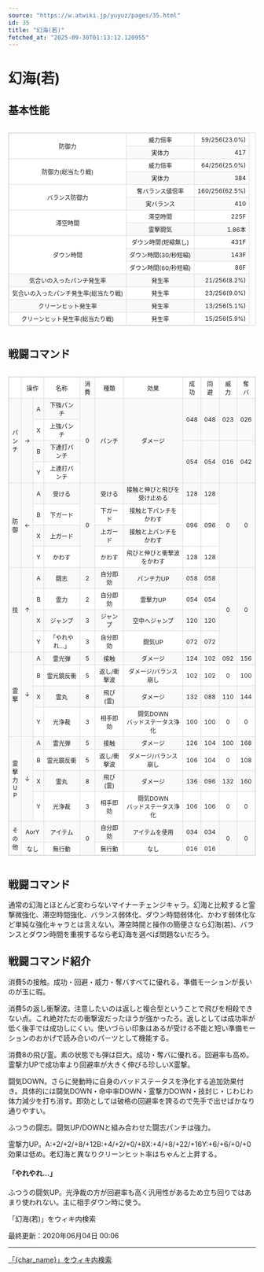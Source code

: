 ```yaml
---
source: "https://w.atwiki.jp/yuyuz/pages/35.html"
id: 35
title: "幻海(若)"
fetched_at: "2025-09-30T01:13:12.120955"
---
```


# 幻海(若)

## 基本性能

<div class="character-table">

<table>
<tr> <!--0-0--><td rowspan="2">防御力</td>
<!--0-1--><td>威力倍率</td>
<!--0-2--><td style="text-align:right;">59/256(23.0%)</td></tr>
<tr>
<!--1-1--><td>実体力</td>
<!--1-2--><td style="text-align:right;">417</td></tr>
<tr> <!--2-0--><td rowspan="2">防御力(総当たり戦)</td>
<!--2-1--><td>威力倍率</td>
<!--2-2--><td style="text-align:right;">64/256(25.0%)</td></tr>
<tr>
<!--3-1--><td>実体力</td>
<!--3-2--><td style="text-align:right;">384</td></tr>
<tr> <!--4-0--><td rowspan="2">バランス防御力</td>
<!--4-1--><td>奪バランス値倍率</td>
<!--4-2--><td style="text-align:right;">160/256(62.5%)</td></tr>
<tr>
<!--5-1--><td>実バランス</td>
<!--5-2--><td style="text-align:right;">410</td></tr>
<tr> <!--6-0--><td rowspan="2">滞空時間</td>
<!--6-1--><td>滞空時間</td>
<!--6-2--><td style="text-align:right;">225F</td></tr>
<tr>
<!--7-1--><td>霊撃闘気</td>
<!--7-2--><td style="text-align:right;">1.86本</td></tr>
<tr> <!--8-0--><td rowspan="3">ダウン時間</td>
<!--8-1--><td>ダウン時間(短縮無し)</td>
<!--8-2--><td style="text-align:right;">431F</td></tr>
<tr>
<!--9-1--><td>ダウン時間(30/秒短縮)</td>
<!--9-2--><td style="text-align:right;">143F</td></tr>
<tr>
<!--10-1--><td>ダウン時間(60/秒短縮)</td>
<!--10-2--><td style="text-align:right;">86F</td></tr>
<tr> <!--11-0--><td>気合いの入ったパンチ発生率</td>
<!--11-1--><td>発生率</td>
<!--11-2--><td style="text-align:right;">21/256(8.2%)</td></tr>
<tr> <!--12-0--><td>気合いの入ったパンチ発生率(総当たり戦)</td>
<!--12-1--><td>発生率</td>
<!--12-2--><td style="text-align:right;">23/256(9.0%)</td></tr>
<tr> <!--13-0--><td>クリーンヒット発生率</td>
<!--13-1--><td>発生率</td>
<!--13-2--><td style="text-align:right;">13/256(5.1%)</td></tr>
<tr> <!--14-0--><td>クリーンヒット発生率(総当たり戦)</td>
<!--14-1--><td>発生率</td>
<!--14-2--><td style="text-align:right;">15/256(5.9%)</td></tr>
</table>

</div>

## 戦闘コマンド

<div class="character-table">

<table>
<tr> <!--0-0--><td></td>
<!--0-1-->
<!--0-2--><td colspan="2" style="text-align:center;">操作</td>
<!--0-3--><td style="text-align:center;">名称</td>
<!--0-4--><td style="text-align:center;">消費</td>
<!--0-5--><td style="text-align:center;">種類</td>
<!--0-6--><td style="text-align:center;">効果</td>
<!--0-7--><td style="text-align:center;">成功</td>
<!--0-8--><td style="text-align:center;">回避</td>
<!--0-9--><td style="text-align:center;">威力</td>
<!--0-10--><td style="text-align:center;">奪バ</td></tr>
<tr> <!--1-0--><td rowspan="4" style="text-align:center;">パ<br/>ン<br/>チ</td>
<!--1-1--><td rowspan="4" style="text-align:center;">→</td>
<!--1-2--><td style="text-align:center;">A</td>
<!--1-3--><td style="text-align:center;">下強パンチ</td>
<!--1-4--><td rowspan="4" style="text-align:center;">0</td>
<!--1-5--><td rowspan="4" style="text-align:center;">パンチ</td>
<!--1-6--><td rowspan="4" style="text-align:center;">ダメージ</td>
<!--1-7--><td rowspan="2" style="text-align:center;">048</td>
<!--1-8--><td rowspan="2" style="text-align:center;">048</td>
<!--1-9--><td rowspan="2" style="text-align:center;">023</td>
<!--1-10--><td rowspan="2" style="text-align:center;">026</td></tr>
<tr>
<!--2-2--><td style="text-align:center;">X</td>
<!--2-3--><td style="text-align:center;">上強パンチ</td>
</tr>
<tr>
<!--3-2--><td style="text-align:center;">B</td>
<!--3-3--><td style="text-align:center;">下連打パンチ</td>
<!--3-7--><td rowspan="2" style="text-align:center;">054</td>
<!--3-8--><td rowspan="2" style="text-align:center;">054</td>
<!--3-9--><td rowspan="2" style="text-align:center;">016</td>
<!--3-10--><td rowspan="2" style="text-align:center;">042</td></tr>
<tr>
<!--4-2--><td style="text-align:center;">Y</td>
<!--4-3--><td style="text-align:center;">上連打パンチ</td>
</tr>
<tr> <!--5-0--><td rowspan="4" style="text-align:center;">防<br/>御</td>
<!--5-1--><td rowspan="4" style="text-align:center;">←</td>
<!--5-2--><td style="text-align:center;">A</td>
<!--5-3--><td style="text-align:center;">受ける</td>
<!--5-4--><td rowspan="4" style="text-align:center;">0</td>
<!--5-5--><td style="text-align:center;">受ける</td>
<!--5-6--><td style="text-align:center;">接触と伸びと飛びを受け止める</td>
<!--5-7--><td style="text-align:center;">128</td>
<!--5-8--><td style="text-align:center;">128</td>
<!--5-9--><td rowspan="4" style="text-align:center;">0</td>
<!--5-10--><td rowspan="4" style="text-align:center;">0</td></tr>
<tr>
<!--6-2--><td style="text-align:center;">B</td>
<!--6-3--><td style="text-align:center;">下ガード</td>
<!--6-5--><td style="text-align:center;">下ガード</td>
<!--6-6--><td style="text-align:center;">接触と下パンチをかわす</td>
<!--6-7--><td rowspan="2" style="text-align:center;">096</td>
<!--6-8--><td rowspan="2" style="text-align:center;">096</td>
</tr>
<tr>
<!--7-2--><td style="text-align:center;">X</td>
<!--7-3--><td style="text-align:center;">上ガード</td>
<!--7-5--><td style="text-align:center;">上ガード</td>
<!--7-6--><td style="text-align:center;">接触と上パンチをかわす</td>
</tr>
<tr>
<!--8-2--><td style="text-align:center;">Y</td>
<!--8-3--><td style="text-align:center;">かわす</td>
<!--8-5--><td style="text-align:center;">かわす</td>
<!--8-6--><td style="text-align:center;">飛びと伸びと衝撃波をかわす</td>
<!--8-7--><td style="text-align:center;">128</td>
<!--8-8--><td style="text-align:center;">128</td>
</tr>
<tr> <!--9-0--><td rowspan="4" style="text-align:center;">技</td>
<!--9-1--><td rowspan="4" style="text-align:center;">↑</td>
<!--9-2--><td style="text-align:center;">A</td>
<!--9-3--><td style="text-align:center;">闘志</td>
<!--9-4--><td style="text-align:center;">2</td>
<!--9-5--><td style="text-align:center;">自分即効</td>
<!--9-6--><td style="text-align:center;">パンチ力UP</td>
<!--9-7--><td style="text-align:center;">058</td>
<!--9-8--><td style="text-align:center;">058</td>
<!--9-9--><td rowspan="4" style="text-align:center;">0</td>
<!--9-10--><td rowspan="4" style="text-align:center;">0</td></tr>
<tr>
<!--10-2--><td style="text-align:center;">B</td>
<!--10-3--><td style="text-align:center;">霊力</td>
<!--10-4--><td style="text-align:center;">2</td>
<!--10-5--><td style="text-align:center;">自分即効</td>
<!--10-6--><td style="text-align:center;">霊撃力UP</td>
<!--10-7--><td style="text-align:center;">054</td>
<!--10-8--><td style="text-align:center;">054</td>
</tr>
<tr>
<!--11-2--><td style="text-align:center;">X</td>
<!--11-3--><td style="text-align:center;">ジャンプ</td>
<!--11-4--><td style="text-align:center;">3</td>
<!--11-5--><td style="text-align:center;">ジャンプ</td>
<!--11-6--><td style="text-align:center;">空中へジャンプ</td>
<!--11-7--><td style="text-align:center;">120</td>
<!--11-8--><td style="text-align:center;">120</td>
</tr>
<tr>
<!--12-2--><td style="text-align:center;">Y</td>
<!--12-3--><td style="text-align:center;">「やれやれ…」</td>
<!--12-4--><td style="text-align:center;">3</td>
<!--12-5--><td style="text-align:center;">自分即効</td>
<!--12-6--><td style="text-align:center;">闘気UP</td>
<!--12-7--><td style="text-align:center;">072</td>
<!--12-8--><td style="text-align:center;">072</td>
</tr>
<tr> <!--13-0--><td rowspan="4" style="text-align:center;">霊<br/>撃</td>
<!--13-1--><td rowspan="4" style="text-align:center;">↓</td>
<!--13-2--><td style="text-align:center;">A</td>
<!--13-3--><td style="text-align:center;">霊光弾</td>
<!--13-4--><td style="text-align:center;">5</td>
<!--13-5--><td style="text-align:center;">接触</td>
<!--13-6--><td style="text-align:center;">ダメージ</td>
<!--13-7--><td style="text-align:center;">124</td>
<!--13-8--><td style="text-align:center;">102</td>
<!--13-9--><td style="text-align:center;">092</td>
<!--13-10--><td style="text-align:center;">156</td></tr>
<tr>
<!--14-2--><td style="text-align:center;">B</td>
<!--14-3--><td style="text-align:center;">霊光鏡反衝</td>
<!--14-4--><td style="text-align:center;">5</td>
<!--14-5--><td style="text-align:center;">返し/衝撃波</td>
<!--14-6--><td style="text-align:center;">ダメージ/バランス崩し</td>
<!--14-7--><td style="text-align:center;">102</td>
<!--14-8--><td style="text-align:center;">102</td>
<!--14-9--><td style="text-align:center;">0</td>
<!--14-10--><td style="text-align:center;">100</td></tr>
<tr>
<!--15-2--><td style="text-align:center;">X</td>
<!--15-3--><td style="text-align:center;">霊丸</td>
<!--15-4--><td style="text-align:center;">8</td>
<!--15-5--><td style="text-align:center;">飛び(霊)</td>
<!--15-6--><td style="text-align:center;">ダメージ</td>
<!--15-7--><td style="text-align:center;">132</td>
<!--15-8--><td style="text-align:center;">088</td>
<!--15-9--><td style="text-align:center;">110</td>
<!--15-10--><td style="text-align:center;">144</td></tr>
<tr>
<!--16-2--><td style="text-align:center;">Y</td>
<!--16-3--><td style="text-align:center;">光浄裁</td>
<!--16-4--><td style="text-align:center;">3</td>
<!--16-5--><td style="text-align:center;">相手即効</td>
<!--16-6--><td style="text-align:center;">闘気DOWN<br/>バッドステータス浄化</td>
<!--16-7--><td style="text-align:center;">100</td>
<!--16-8--><td style="text-align:center;">100</td>
<!--16-9--><td style="text-align:center;">0</td>
<!--16-10--><td style="text-align:center;">0</td></tr>
<tr> <!--17-0--><td rowspan="4" style="text-align:center;">霊<br/>撃<br/>力<br/>U<br/>P</td>
<!--17-1--><td rowspan="4" style="text-align:center;">↓</td>
<!--17-2--><td style="text-align:center;">A</td>
<!--17-3--><td style="text-align:center;">霊光弾</td>
<!--17-4--><td style="text-align:center;">5</td>
<!--17-5--><td style="text-align:center;">接触</td>
<!--17-6--><td style="text-align:center;">ダメージ</td>
<!--17-7--><td style="text-align:center;">126</td>
<!--17-8--><td style="text-align:center;">104</td>
<!--17-9--><td style="text-align:center;">100</td>
<!--17-10--><td style="text-align:center;">168</td></tr>
<tr>
<!--18-2--><td style="text-align:center;">B</td>
<!--18-3--><td style="text-align:center;">霊光鏡反衝</td>
<!--18-4--><td style="text-align:center;">5</td>
<!--18-5--><td style="text-align:center;">返し/衝撃波</td>
<!--18-6--><td style="text-align:center;">ダメージ/バランス崩し</td>
<!--18-7--><td style="text-align:center;">106</td>
<!--18-8--><td style="text-align:center;">104</td>
<!--18-9--><td style="text-align:center;">0</td>
<!--18-10--><td style="text-align:center;">108</td></tr>
<tr>
<!--19-2--><td style="text-align:center;">X</td>
<!--19-3--><td style="text-align:center;">霊丸</td>
<!--19-4--><td style="text-align:center;">8</td>
<!--19-5--><td style="text-align:center;">飛び(霊)</td>
<!--19-6--><td style="text-align:center;">ダメージ</td>
<!--19-7--><td style="text-align:center;">136</td>
<!--19-8--><td style="text-align:center;">096</td>
<!--19-9--><td style="text-align:center;">132</td>
<!--19-10--><td style="text-align:center;">160</td></tr>
<tr>
<!--20-2--><td style="text-align:center;">Y</td>
<!--20-3--><td style="text-align:center;">光浄裁</td>
<!--20-4--><td style="text-align:center;">3</td>
<!--20-5--><td style="text-align:center;">相手即効</td>
<!--20-6--><td style="text-align:center;">闘気DOWN<br/>バッドステータス浄化</td>
<!--20-7--><td style="text-align:center;">106</td>
<!--20-8--><td style="text-align:center;">106</td>
<!--20-9--><td style="text-align:center;">0</td>
<!--20-10--><td style="text-align:center;">0</td></tr>
<tr> <!--21-0--><td rowspan="2" style="text-align:center;">そ<br/>の<br/>他</td>
<!--21-1-->
<!--21-2--><td colspan="2" style="text-align:center;">AorY</td>
<!--21-3--><td style="text-align:center;">アイテム</td>
<!--21-4--><td rowspan="2" style="text-align:center;">0</td>
<!--21-5--><td style="text-align:center;">自分即効</td>
<!--21-6--><td style="text-align:center;">アイテムを使用</td>
<!--21-7--><td style="text-align:center;">034</td>
<!--21-8--><td style="text-align:center;">034</td>
<!--21-9--><td rowspan="2" style="text-align:center;">0</td>
<!--21-10--><td rowspan="2" style="text-align:center;">0</td></tr>
<tr>
<!--22-1-->
<!--22-2--><td colspan="2" style="text-align:center;">なし</td>
<!--22-3--><td style="text-align:center;">無行動</td>
<!--22-5--><td style="text-align:center;">無行動</td>
<!--22-6--><td style="text-align:center;">なし</td>
<!--22-7--><td style="text-align:center;">016</td>
<!--22-8--><td style="text-align:center;">016</td>
</tr>
</table>

</div>

## 戦闘コマンド

通常の幻海とほとんど変わらないマイナーチェンジキャラ。幻海と比較すると霊撃微強化、滞空時間強化、バランス弱体化、ダウン時間弱体化、かわす弱体化など単純な強化キャラとは言えない。滞空時間と操作の簡便さなら幻海(若)、バランスとダウン時間を重視するなら老幻海を選べば問題ないだろう。

## 戦闘コマンド紹介

消費5の接触。成功・回避・威力・奪バすべてに優れる。準備モーションが長いのが玉に瑕。

消費5の返し衝撃波。注意したいのは返しと複合型ということで飛びを相殺できない点。これ絶対ただの衝撃波だったほうが強かったろ。返しとしては成功率が低く後手では成功しにくい。使いづらい印象はあるが受ける不能と短い準備モーションのおかげで読み合いのパーツとして機能する。

消費8の飛び霊。素の状態でも弾は巨大。成功・奪バに優れる。回避率も高め。霊撃力UPで成功率より回避率が大きく伸びる珍しいX霊撃。

闘気DOWN。さらに発動時に自身のバッドステータスを浄化する追加効果付き。具体的には闘気DOWN・命中率DOWN・霊撃力DOWN・技封じ・じわじわ体力減少を打ち消す。即効としては破格の回避率を誇るので先手で出せばかなり通りやすい。

ふつうの闘志。闘気UP/DOWNと組み合わせた闘志パンチは強力。

霊撃力UP。A:+2/+2/+8/+12B:+4/+2/+0/+8X:+4/+8/+22/+16Y:+6/+6/+0/+0効果は低め。老幻海と異なりクリーンヒット率はちゃんと上昇する。

#### 「やれやれ…」

ふつうの闘気UP。光浄裁の方が回避率も高く汎用性があるため立ち回りではあまり使われない。主に相手ダウン時に使う。

「幻海(若)」をウィキ内検索

最終更新：2020年06月04日 00:06

<style>
.character-table {
    overflow-x: auto;
    margin: 20px 0;
}

.character-table table {
    border-collapse: collapse;
    width: 100%;
    font-size: 12px;
    border: 1px solid #ddd;
}

.character-table td, .character-table th {
    border: 1px solid #ddd;
    padding: 4px 6px;
    text-align: center;
}

.character-table tr:nth-child(even) {
    background-color: #f9f9f9;
}

.character-table tr:nth-child(odd) {
    background-color: #ffffff;
}
</style>

---

[「{char_name}」をウィキ内検索](https://w.atwiki.jp//w.atwiki.jp/yuyuz/search?andor=and&keyword={char_name})
